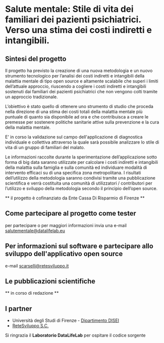 # Salute mentale: Stile di vita dei familiari dei pazienti psichiatrici.  Verso una stima dei costi indiretti e intangibili.

## Sintesi del progetto

Il progetto ha previsto la creazione di una nuova metodologia e un nuovo strumento tecnologico per l’analisi dei costi
indiretti e intangibili della malattia mentale di tipo open source e altamente scalabile che superi i limiti dell’attuale
approccio, riuscendo a cogliere i costi indiretti e intangibili sostenuti dai familiari dei pazienti psichiatrici che non
vengono colti tramite un approccio tradizionale.

L’obiettivo è stato quello di ottenere uno strumento di studio che proceda nella direzione di una stima dei costi totali della
malattia mentale più puntuale di quanto sia disponibile ad ora e che contribuisca a creare le premesse per sostenere
politiche sanitarie attive sulla prevenzione e la cura della malattia mentale.

E' in corso la validazione sul campo dell'applicazione di diagnostica individuale e collettiva attraverso la quale sarà possibile analizzare lo stile di vita di un gruppo di familiari del malato.

Le informazioni raccolte durante la sperimentazione dell’applicazione sotto forma di big data saranno utilizzate per
calcolare i costi indiretti e intangibili della malattia sulla famiglia e sulla comunità ed individuare modalità di intervento
efficaci su di una specifica zona metropolitana. I risultati dell’utilizzo della metodologia saranno condivisi tramite una
pubblicazione scientifica e verrà costituita una comunità di utilizzatori / contributori per l’utilizzo e sviluppo della
metodologia secondo il principio dell’open source.

** il progetto è cofinanziato da Ente Cassa Di Risparmio di Firenze **

## Come partecipare al progetto come tester
per partecipare o per maggiori informazioni invia una e-mail salutementale@datalifelab.eu

## Per informazioni sul software e partecipare allo sviluppo dell'applicativo open source
e-mail scarselli@retesviluppo.it

## Le pubblicazioni scientifiche
** in corso di redazione **


## I partner

* Università degli Studi di Firenze - [Dipartimento DISEI](https://www.disei.unifi.it/)
* [ReteSviluppo S.C.](https://www.retesviluppo.it)

Si ringrazia il **Laboratorio DataLifeLab** per ospitare il codice sorgente
